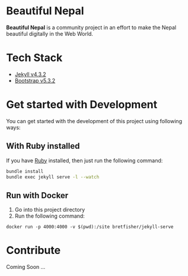 # Beautiful Nepal 

__Beautiful Nepal__ is a community project in an effort to make the Nepal beautiful digitally in the Web World.

# Tech Stack

- [Jekyll v4.3.2](https://jekyllrb.com/)
- [Bootstrap v5.3.2](https://getbootstrap.com/docs/5.3/getting-started/introduction/)

# Get started with Development

You can get started with the development of this project using following ways:

## With Ruby installed

If you have [Ruby](https://www.ruby-lang.org/en/documentation/) installed, then just run the following command:

```sh
bundle install
bundle exec jekyll serve -l --watch
```

## Run with Docker

1. Go into this project directory
2. Run the following command:
  
  ```
  docker run -p 4000:4000 -v $(pwd):/site bretfisher/jekyll-serve
  ```

# Contribute

Coming Soon ...

